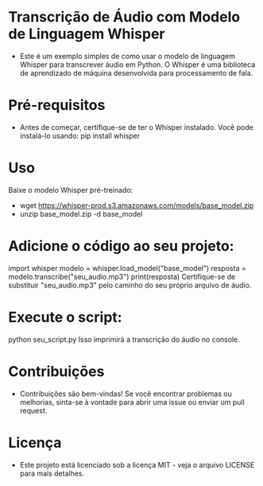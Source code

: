 # Transcrição de Áudio com Modelo de Linguagem Whisper
- Este é um exemplo simples de como usar o modelo de linguagem Whisper para transcrever áudio em Python. O Whisper é uma biblioteca de aprendizado de máquina desenvolvida para processamento de fala.

# Pré-requisitos
- Antes de começar, certifique-se de ter o Whisper instalado. Você pode instalá-lo usando:
pip install whisper

# Uso
Baixe o modelo Whisper pré-treinado:
- wget https://whisper-prod.s3.amazonaws.com/models/base_model.zip
- unzip base_model.zip -d base_model

# Adicione o código ao seu projeto:
import whisper
modelo = whisper.load_model("base_model")
resposta = modelo.transcribe("seu_audio.mp3")
print(resposta)
Certifique-se de substituir "seu_audio.mp3" pelo caminho do seu próprio arquivo de áudio.

# Execute o script:
python seu_script.py
Isso imprimirá a transcrição do áudio no console.

# Contribuições
- Contribuições são bem-vindas! Se você encontrar problemas ou melhorias, sinta-se à vontade para abrir uma issue ou enviar um pull request.

# Licença
- Este projeto está licenciado sob a licença MIT - veja o arquivo LICENSE para mais detalhes.
